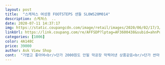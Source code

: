 ```yaml
---
layout: post 
title:  "스케쳐스 여성용 FOOTSTEPS 샌들 SL0WS20M014" 
description: 스케쳐스  ..
date: 2020-07-11 14:37:17 
img: https://static.coupangcdn.com/image/retail/images/2020/06/02/17/3/01eba72e-0e61-4ae4-bd70-7154e7c8f391.jpg 
linkUrl: https://link.coupang.com/re/AFFSDP?lptag=AF3600438&subid=ahnPublicAsk&pageKey=1685750669&itemId=2871309746&vendorItemId=70846047792&traceid=V0-113-8e6de94872d09122 
categories: [1006] 
color: 4A148C 
price: 39000 
author: Ask View Shop 
cont:  "가볍고 좋아여<br/>단가 2000원도 안될 막공장 막찍어낸 상품같음<br/>단가 싼마이<br/>돈 만원도 아까움<br/>발등 높은 사람은 좀 힘들겠다 싶어여<br/>발등이 답답하다고 느껴졌어요<br/>새신발이라 그런가 첨에 신었을때 단단하게 잡아줘서<br/>심지어 라벨고무줄... <br/>손매듭지어 묶여있는데 찝찝하기 그지없음<br/>쿠팡에 새상품이라하고 떨이, 하자상품, 중고상품을 새상품으로 바꿔치기해서 입금되었다싶으면 아무렇지도 않게들 로켓 총알배송으로 판매하길래 매우 신뢰도<br/>타이틀뿐인 에비뉴.<br/> 물류창고에서 검수 검품없이 막보냄<br/>" 
---
```

